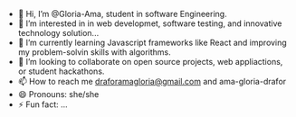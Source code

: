 - 👋 Hi, I’m @Gloria-Ama, student in software Engineering.
- 👀 I’m interested in in web developmet, software testing, and innovative technology solution...
- 🌱 I’m currently learning Javascript frameworks like React and improving my problem-solvin skills with algorithms.
- 💞️ I’m looking to collaborate on open source projects, web appliactions, or student hackathons.
- 📫 How to reach me draforamagloria@gmail.com and ama-gloria-drafor
- 😄 Pronouns: she/she
- ⚡ Fun fact: ...

<!---
Gloria-Ama/Gloria-Ama is a ✨ special ✨ repository because its `README.md` (this file) appears on your GitHub profile.
You can click the Preview link to take a look at your changes.
--->
